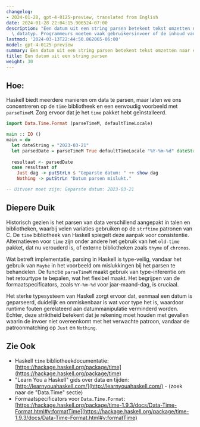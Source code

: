 ```yaml
---
changelog:
- 2024-01-28, gpt-4-0125-preview, translated from English
date: 2024-01-28 22:04:15.906524-07:00
description: "Een datum uit een string parsen betekent tekst omzetten naar een datum\
  \ datatyp. Programmeurs moeten vaak gebruikersinvoer of de inhoud van tekstbestanden\u2026"
lastmod: '2024-03-13T22:44:50.862065-06:00'
model: gpt-4-0125-preview
summary: Een datum uit een string parsen betekent tekst omzetten naar een datum datatyp.
title: Een datum uit een string parsen
weight: 30
---
```


## Hoe:
Haskell biedt meerdere manieren om data te parsen, maar laten we ons concentreren op de `time` bibliotheek en een eenvoudig voorbeeld met `parseTimeM`. Zorg ervoor dat je het `time` pakket hebt geïnstalleerd.

```haskell
import Data.Time.Format (parseTimeM, defaultTimeLocale)

main :: IO ()
main = do
  let dateString = "2023-03-21"
  let parsedDate = parseTimeM True defaultTimeLocale "%Y-%m-%d" dateString :: IO (Maybe Day)
  
  resultaat <- parsedDate
  case resultaat of
    Just dag -> putStrLn $ "Geparste datum: " ++ show dag
    Nothing -> putStrLn "Datum parsen mislukt."

-- Uitvoer moet zijn: Geparste datum: 2023-03-21
```

## Diepere Duik
Historisch gezien is het parsen van data verschillend aangepakt in talen en bibliotheken, waarbij velen variaties gebruiken op de `strftime` patronen van C. De `time` bibliotheek van Haskell spiegelt deze aanpak voor consistentie. Alternatieven voor `time` zijn onder andere het gebruik van het `old-time` pakket, dat nu verouderd is, of externe bibliotheken zoals `thyme` of `chronos`.

Wat betreft implementatie, parsing in Haskell is type-veilig, vandaar het gebruik van `Maybe` in het voorbeeld om mislukkingen bij het parsen te behandelen. De functie `parseTimeM` maakt gebruik van type-inferentie om het retourtype te bepalen, wat het flexibel maakt. Het begrijpen van de formaatspecificators, zoals `%Y-%m-%d` voor jaar-maand-dag, is cruciaal.

Het sterke typesysteem van Haskell zorgt ervoor dat, eenmaal een datum is geparseerd, duidelijk en onmiskenbaar is wat voor type het is, waardoor runtime fouten gerelateerd aan datummanipulatie verminderd worden. Echter, deze striktheid betekent dat je rekening moet houden met gevallen waarin de invoer niet overeenkomt met het verwachte patroon, vandaar de patroonmatching op `Just` en `Nothing`.

## Zie Ook
- Haskell `time` bibliotheekdocumentatie: [https://hackage.haskell.org/package/time](https://hackage.haskell.org/package/time)
- "Learn You a Haskell" gids over data en tijden: [http://learnyouahaskell.com/](http://learnyouahaskell.com/) - (zoek naar de "Data.Time" sectie)
- Formaatspecificators voor `Data.Time.Format`: [https://hackage.haskell.org/package/time-1.9.3/docs/Data-Time-Format.html#v:formatTime](https://hackage.haskell.org/package/time-1.9.3/docs/Data-Time-Format.html#v:formatTime)
